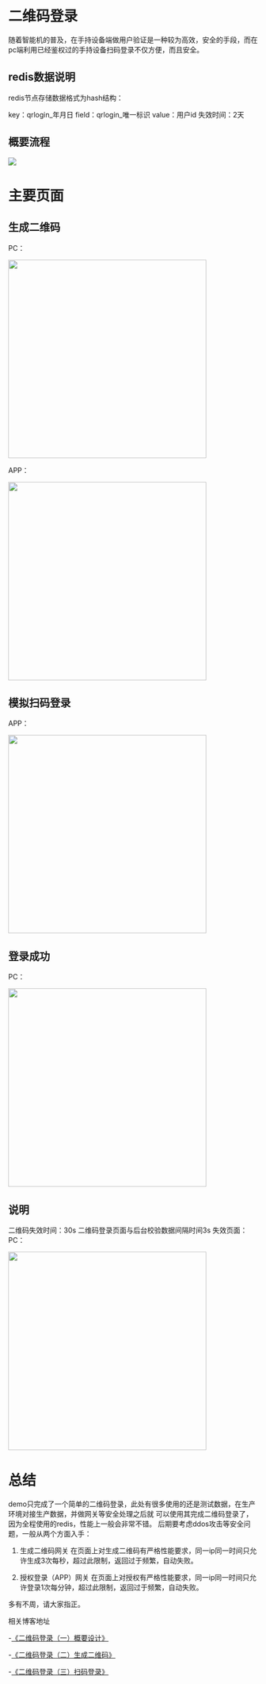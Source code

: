 # 二维码登录
随着智能机的普及，在手持设备端做用户验证是一种较为高效，安全的手段，而在pc端利用已经鉴权过的手持设备扫码登录不仅方便，而且安全。

## redis数据说明

redis节点存储数据格式为hash结构：

  key：qrlogin_年月日
  field：qrlogin_唯一标识
  value：用户id
  失效时间：2天

## 概要流程

<img  src="https://github.com/xvshu/qrlogin/blob/master/doc/img/%E8%AE%BE%E8%AE%A11.png">

# 主要页面
## 生成二维码
PC：

<img width="400px" src="https://github.com/xvshu/qrlogin/blob/master/doc/img/main-1.jpg">

APP：

<img width="400px" src="https://github.com/xvshu/qrlogin/blob/master/doc/img/ap-main.jpg">

## 模拟扫码登录
APP：

<img width="400px" src="https://github.com/xvshu/qrlogin/blob/master/doc/img/aplogin.jpg">

## 登录成功
PC：

<img width="400px" src="https://github.com/xvshu/qrlogin/blob/master/doc/img/success1.jpg">



## 说明
二维码失效时间：30s
二维码登录页面与后台校验数据间隔时间3s
失效页面：
PC：

<img width="400px" src="https://github.com/xvshu/qrlogin/blob/master/doc/img/ap-loss.jpg">

# 总结
demo只完成了一个简单的二维码登录，此处有很多使用的还是测试数据，在生产环境对接生产数据，并做网关等安全处理之后就 可以使用其完成二维码登录了，因为全程使用的redis，性能上一般会非常不错。
后期要考虑ddos攻击等安全问题，一般从两个方面入手：

1. 生成二维码网关
在页面上对生成二维码有严格性能要求，同一ip同一时间只允许生成3次每秒，超过此限制，返回过于频繁，自动失败。

2. 授权登录（APP）网关
在页面上对授权有严格性能要求，同一ip同一时间只允许登录1次每分钟，超过此限制，返回过于频繁，自动失败。

多有不周，请大家指正。

相关博客地址

-[《二维码登录（一）概要设计》](https://blog.csdn.net/xvshu/article/details/80571897)

-[《二维码登录（二）生成二维码》](https://blog.csdn.net/xvshu/article/details/80572041)

-[《二维码登录（三）扫码登录》](https://blog.csdn.net/xvshu/article/details/80572372)





    
